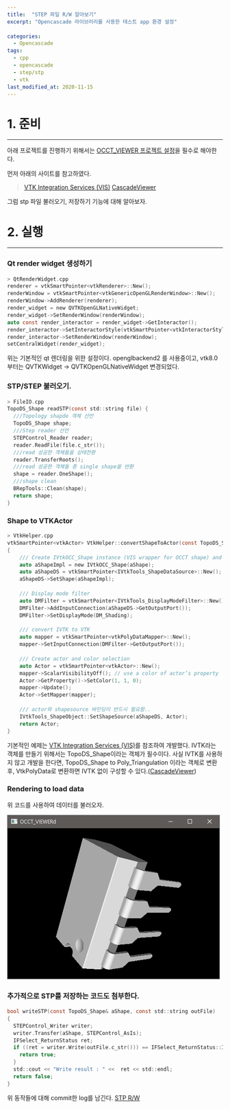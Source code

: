 ```yaml
---
title:  "STEP 파일 R/W 알아보기"
excerpt: "Opencascade 라이브러리를 사용한 테스트 app 환경 설정"

categories:
  - Opencascade
tags:
  - cpp
  - opencascade
  - step/stp
  - vtk
last_modified_at: 2020-11-15
---
```


# 1. 준비
- - -
아래 프로젝트를 진행하기 위해서는 [OCCT_VIEWER 프로젝트 설정](https://essspressso.info/opencascade/OCCT-BOOK-04/)을 필수로 해야한다.

먼저 아래의 사이트를 참고하였다.
> [VTK Integration Services (VIS)](https://dev.opencascade.org/doc/overview/html/occt_user_guides__vis.html)
> [CascadeViewer](https://github.com/dunkyp/CascadeViewer)

그럼 stp 파일 불러오기, 저장하기 기능에 대해 알아보자.

# 2. 실행
- - -
### Qt render widget 생성하기
```c
> QtRenderWidget.cpp
renderer = vtkSmartPointer<vtkRenderer>::New();
renderWindow = vtkSmartPointer<vtkGenericOpenGLRenderWindow>::New();
renderWindow->AddRenderer(renderer);
render_widget = new QVTKOpenGLNativeWidget;
render_widget->SetRenderWindow(renderWindow);
auto const render_interactor = render_widget->GetInteractor();
render_interactor->SetInteractorStyle(vtkSmartPointer<vtkInteractorStyleTrackballCamera>::New());
render_interactor->SetRenderWindow(renderWindow);
setCentralWidget(render_widget);
```
위는 기본적인 qt 렌더링을 위한 설정이다.
openglbackend2 를 사용중이고, vtk8.0부터는 QVTKWidget -> QVTKOpenGLNativeWidget 변경되었다.

### STP/STEP 불러오기.
```c
> FileIO.cpp
TopoDS_Shape readSTP(const std::string file) {
  ///Topology shapde 객체 선언
  TopoDS_Shape shape;
  ///Step reader 선언
  STEPControl_Reader reader;
  reader.ReadFile(file.c_str());
  ///read 성공한 객체들을 상태전환
  reader.TransferRoots();
  ///read 성공한 객체들 중 single shape을 반환
  shape = reader.OneShape();
  ///shape clean
  BRepTools::Clean(shape);
  return shape;
}
```

### Shape to VTKActor
```c
> VtkHelper.cpp
vtkSmartPointer<vtkActor> VtkHelper::convertShapeToActor(const TopoDS_Shape& aShape)
{
	/// Create IVtkOCC_Shape instance (VIS wrapper for OCCT shape) and initialize it with TopoDS_Shape object containing the actual geometry
	auto aShapeImpl = new IVtkOCC_Shape(aShape);
	auto aShapeDS = vtkSmartPointer<IVtkTools_ShapeDataSource>::New();
	aShapeDS->SetShape(aShapeImpl);

	/// Display mode filter
	auto DMFilter = vtkSmartPointer<IVtkTools_DisplayModeFilter>::New();
	DMFilter->AddInputConnection(aShapeDS->GetOutputPort());
	DMFilter->SetDisplayMode(DM_Shading);

	/// convert IVTK to VTK 
	auto mapper = vtkSmartPointer<vtkPolyDataMapper>::New();
	mapper->SetInputConnection(DMFilter->GetOutputPort());
		
	/// Create actor and color selection
	auto Actor = vtkSmartPointer<vtkActor>::New();
	mapper->ScalarVisibilityOff(); // use a color of actor’s property
	Actor->GetProperty()->SetColor(1, 1, 0);
	mapper->Update();
	Actor->SetMapper(mapper);
	
	/// actor와 shapesource 바인딩이 반드시 필요함..
	IVtkTools_ShapeObject::SetShapeSource(aShapeDS, Actor);
	return Actor;
}
```
기본적인 예제는  [VTK Integration Services (VIS)](https://dev.opencascade.org/doc/overview/html/occt_user_guides__vis.html)를 참조하여 개발했다. IVTK라는 객체를 만들기 위해서는 TopoDS_Shape이라는 객체가 필수이다. 사실 IVTK를 사용하지 않고 개발을 한다면, TopoDS_Shape to Poly_Triangulation 이라는 객체로 변환 후, VtkPolyData로 변환하면 IVTK 없이 구성할 수 있다.([CascadeViewer](https://github.com/dunkyp/CascadeViewer))

### Rendering to load data
위 코드를 사용하여 데이터를 불러오자.

![source settings](/assets/images/OCCT/05/post05-rendering.png)

### 추가적으로 STP를 저장하는 코드도 첨부한다.

```c
bool writeSTP(const TopoDS_Shape& aShape, const std::string outFile)
{
  STEPControl_Writer writer;
  writer.Transfer(aShape, STEPControl_AsIs);
  IFSelect_ReturnStatus ret;
  if ((ret = writer.Write(outFile.c_str())) == IFSelect_ReturnStatus::IFSelect_RetDone) {
    return true;
  }
  std::cout << "Write result : " <<  ret << std::endl;
  return false;
}
```

위 동작들에 대해 commit한 log를 남긴다.
[STP R/W](https://github.com/holograming/OCCT_VIEWER/commit/daf5fae6811ddd5ba2493fbb56366437c135969a)
